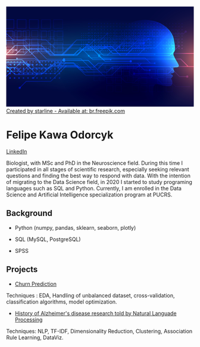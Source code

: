 ![alt text](https://raw.githubusercontent.com/felipeodorcyk/Data_Science_Portfolio/main/18298.jpg)
<a href='https://br.freepik.com/fotos-vetores-gratis/fundo'>Created by starline - Available at: br.freepik.com</a>

# Felipe Kawa Odorcyk 
[LinkedIn](www.linkedin.com/in/felipe-odorcyk)

Biologist, with MSc and PhD in the Neuroscience field. During this time I participated in all stages of scientific research, especially seeking relevant questions
and finding the best way to respond with data. With the intention of migrating to the Data Science field, in 2020 I started to study programing languages such as SQL and Python. Currently, I am enrolled in the Data Science and Artificial Intelligence specialization program at PUCRS.

## Background
* Python (numpy, pandas, sklearn, seaborn, plotly)

* SQL (MySQL, PostgreSQL)

* SPSS

## Projects

* [Churn Prediction](https://colab.research.google.com/github/felipeodorcyk/Data_Science_Portfolio/blob/main/TelecomUsers.ipynb)

Techniques : EDA, Handling of unbalanced dataset, cross-validation, classification algorithms, model optimization.

* [History of Alzheimer's disease research told by Natural Languade Processing](https://colab.research.google.com/github/felipeodorcyk/Data_Science_Portfolio/blob/main/AlzheimerDiseaseProject.ipynb)

Techniques: NLP, TF-IDF, Dimensionality Reduction, Clustering, Association Rule Learning, DataViz.
